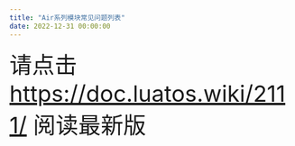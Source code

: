 ```yaml
---
title: "Air系列模块常见问题列表"
date: 2022-12-31 00:00:00
---
```


<p><span style="font-size:40px">请点击     <a href="https://doc.luatos.wiki/2111/" target="">https://doc.luatos.wiki/2111/</a>    阅读最新版</span></p>
